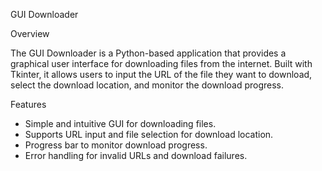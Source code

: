  GUI Downloader

 Overview

The GUI Downloader is a Python-based application that provides a graphical user interface for downloading files from the internet. 
Built with Tkinter, it allows users to input the URL of the file they want to download, select the download location, and monitor the download progress.



 Features  

- Simple and intuitive GUI for downloading files.
- Supports URL input and file selection for download location.
- Progress bar to monitor download progress.
- Error handling for invalid URLs and download failures.

